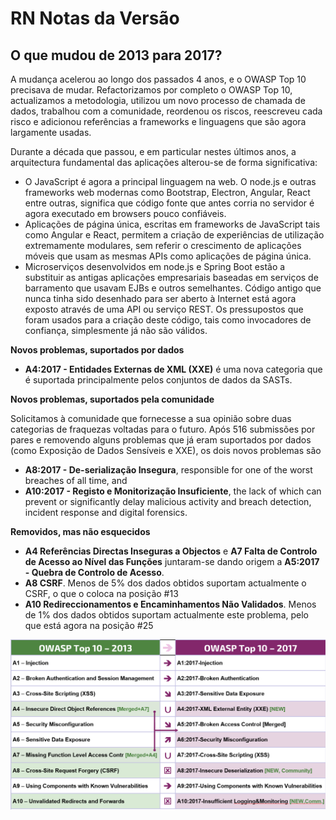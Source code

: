 # RN Notas da Versão
## O que mudou de 2013 para 2017?

A mudança acelerou ao longo dos passados 4 anos, e o OWASP Top 10 precisava de mudar. Refactorizamos por completo o OWASP Top 10, actualizamos a metodologia, utilizou um novo processo de chamada de dados, trabalhou com a comunidade, reordenou os riscos, reescreveu cada risco e adicionou referências a frameworks e linguagens que são agora largamente usadas. 

Durante a década que passou, e em particular nestes últimos anos, a arquitectura fundamental das aplicações alterou-se de forma significativa:

* O JavaScript é agora a principal linguagem na web. O node.js e outras frameworks web modernas como Bootstrap, Electron, Angular, React entre outras, significa que código fonte que antes corria no servidor é agora executado em browsers pouco confiáveis.
* Aplicações de página única, escritas em frameworks de JavaScript tais como Angular e React, permitem a criação de experiências de utilização extremamente modulares, sem referir o crescimento de aplicações móveis que usam as mesmas APIs como aplicações de página única.
* Microserviços desenvolvidos em node.js e Spring Boot estão a substituir as antigas aplicações empresariais baseadas em serviços de barramento que usavam EJBs e outros semelhantes. Código antigo que nunca tinha sido desenhado para ser aberto à Internet está agora exposto através de uma API ou serviço REST. Os pressupostos que foram usados para a criação deste código, tais como invocadores de confiança, simplesmente já não são válidos.

**Novos problemas, suportados por dados**

* **A4:2017 - Entidades Externas de XML (XXE)** é uma nova categoria que é suportada principalmente pelos conjuntos de dados da SASTs. 

**Novos problemas, suportados pela comunidade**

Solicitamos à comunidade que fornecesse a sua opinião sobre duas categorias de fraquezas voltadas para o futuro. Após 516 submissões por pares e removendo alguns problemas que já eram suportados por dados (como Exposição de Dados Sensíveis e XXE), os dois novos problemas são

* **A8:2017 - De-serialização Insegura**, responsible for one of the worst breaches of all time, and
* **A10:2017 - Registo e Monitorização Insuficiente**, the lack of which can prevent or significantly delay malicious activity and breach detection, incident response and digital forensics.

**Removidos, mas não esquecidos**

* **A4 Referências Directas Inseguras a Objectos** e **A7 Falta de Controlo de Acesso ao Nível das Funções** juntaram-se dando origem a **A5:2017 - Quebra de Controlo de Acesso**.
* **A8 CSRF**. Menos de 5% dos dados obtidos suportam actualmente o CSRF, o que o coloca na posição #13 
* **A10 Redireccionamentos e Encaminhamentos Não Validados**. Menos de 1% dos dados obtidos suportam actualmente este problema, pelo que está agora na posição #25

![0x06-release-notes-1](images/0x06-release-notes-1.png)
